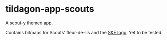 # tildagon-app-scouts

A scout-y themed app.

Contains bitmaps for Scouts' fleur-de-lis and the [S&E logo](https://s-e.org.uk/). Yet to be tested.